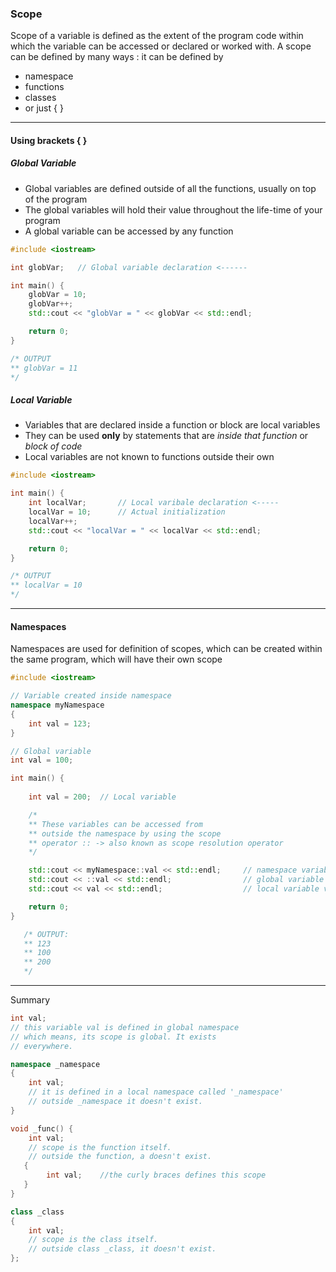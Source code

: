 ### Scope

Scope of a variable is defined as the extent of the program code within which the variable can be accessed or declared or worked with. A scope can be defined by many ways : it can be defined by 
- namespace
- functions
- classes
- or just { }

---
#### Using brackets { }

##### Global Variable

- Global variables are defined outside of all the functions, usually on top of the program
- The global variables will hold their value throughout the life-time of your program
- A global variable can be accessed by any function

```cpp
#include <iostream>

int globVar;   // Global variable declaration <------

int main() {
    globVar = 10;
    globVar++;
    std::cout << "globVar = " << globVar << std::endl;

    return 0;
}

/* OUTPUT
** globVar = 11
*/
```

##### Local Variable
- Variables that are declared inside a function or block are local variables
- They can be used __only__ by statements that are _inside that function_ or _block of code_
- Local variables are not known to functions outside their own

```cpp
#include <iostream>

int main() {
    int localVar;       // Local varibale declaration <-----
    localVar = 10;      // Actual initialization  
    localVar++;
    std::cout << "localVar = " << localVar << std::endl;

    return 0;
}

/* OUTPUT
** localVar = 10
*/
```

----
#### Namespaces
Namespaces are used for definition of scopes, which can be created within the same program, which will have their own scope
```cpp
#include <iostream>

// Variable created inside namespace
namespace myNamespace
{ 
    int val = 123;
} 

// Global variable
int val = 100;

int main() {
    
    int val = 200;  // Local variable

    /* 
    ** These variables can be accessed from
    ** outside the namespace by using the scope
    ** operator :: -> also known as scope resolution operator
    */

    std::cout << myNamespace::val << std::endl;     // namespace variable value
    std::cout << ::val << std::endl;                // global variable value
    std::cout << val << std::endl;                  // local variable value

    return 0;
}

   /* OUTPUT:
   ** 123
   ** 100
   ** 200
   */
```

---
Summary

```cpp
int val;
// this variable val is defined in global namespace
// which means, its scope is global. It exists
// everywhere.

namespace _namespace
{
    int val;  
    // it is defined in a local namespace called '_namespace'
    // outside _namespace it doesn't exist.
}

void _func() {
    int val;  
    // scope is the function itself.
    // outside the function, a doesn't exist.
   {
        int val;    //the curly braces defines this scope
   }
}

class _class
{
    int val;  
    // scope is the class itself.
    // outside class _class, it doesn't exist.
};
```

